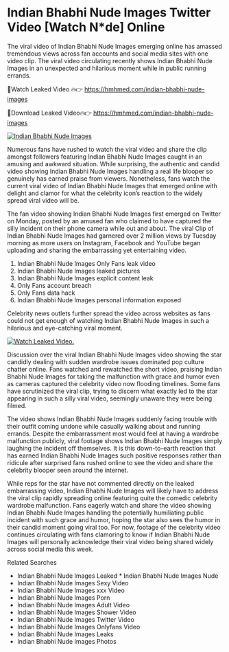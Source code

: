 ﻿# Indian Bhabhi Nude Images Twitter Video [Watch N*de] Online

The viral video of ﻿Indian Bhabhi Nude Images emerging online has amassed tremendous views across fan accounts and social media sites with one video clip. The viral video circulating recently shows ﻿Indian Bhabhi Nude Images in an unexpected and hilarious moment while in public running errands. 

🔴Watch Leaked Video 🔥👉  https://hmhmed.com/indian-bhabhi-nude-images 

🔴Download Leaked Video🔥👉  https://hmhmed.com/indian-bhabhi-nude-images 

[![Indian Bhabhi Nude Images](https://i.imgur.com/dJHk4Zq.gif)](https://hmhmed.com/indian-bhabhi-nude-images)

Numerous fans have rushed to watch the viral video and share the clip amongst followers featuring ﻿Indian Bhabhi Nude Images caught in an amusing and awkward situation. While surprising, the authentic and candid video showing ﻿Indian Bhabhi Nude Images handling a real life blooper so genuinely has earned praise from viewers. Nonetheless, fans watch the current viral video of ﻿Indian Bhabhi Nude Images that emerged online with delight and clamor for what the celebrity icon’s reaction to the widely spread viral video will be.

The fan video showing ﻿Indian Bhabhi Nude Images first emerged on Twitter on Monday, posted by an amused fan who claimed to have captured the silly incident on their phone camera while out and about. The viral Clip of ﻿Indian Bhabhi Nude Images had garnered over 2 million views by Tuesday morning as more users on Instagram, Facebook and YouTube began uploading and sharing the embarrassing yet entertaining video. 

1. ﻿Indian Bhabhi Nude Images Only Fans leak video
2. ﻿Indian Bhabhi Nude Images leaked pictures
3. ﻿Indian Bhabhi Nude Images explicit content leak
4. Only Fans account breach
5. Only Fans data hack
6. ﻿Indian Bhabhi Nude Images personal information exposed

Celebrity news outlets further spread the video across websites as fans could not get enough of watching ﻿Indian Bhabhi Nude Images in such a hilarious and eye-catching viral moment. 

[![Watch Leaked Video.](https://miro.medium.com/v2/resize:fit:828/format:webp/1*cilzJN44JGOrTw9NJCrNHA.gif "Watch Leaked Video")](https://hmhmed.com/indian-bhabhi-nude-images)

Discussion over the viral ﻿Indian Bhabhi Nude Images video showing the star candidly dealing with sudden wardrobe issues dominated pop culture chatter online. Fans watched and rewatched the short video, praising ﻿Indian Bhabhi Nude Images for taking the malfunction with grace and humor even as cameras captured the celebrity video now flooding timelines. Some fans have scrutinized the viral clip, trying to discern what exactly led to the star appearing in such a silly viral video, seemingly unaware they were being filmed.

The video shows ﻿Indian Bhabhi Nude Images suddenly facing trouble with their outfit coming undone while casually walking about and running errands. Despite the embarrassment most would feel at having a wardrobe malfunction publicly, viral footage shows ﻿Indian Bhabhi Nude Images simply laughing the incident off themselves. It is this down-to-earth reaction that has earned ﻿Indian Bhabhi Nude Images such positive responses rather than ridicule after surprised fans rushed online to see the video and share the celebrity blooper seen around the internet.  

While reps for the star have not commented directly on the leaked embarrassing video, ﻿Indian Bhabhi Nude Images will likely have to address the viral clip rapidly spreading online featuring quite the comedic celebrity wardrobe malfunction. Fans eagerly watch and share the video showing ﻿Indian Bhabhi Nude Images handling the potentially humiliating public incident with such grace and humor, hoping the star also sees the humor in their candid moment going viral too. For now, footage of the celebrity video continues circulating with fans clamoring to know if ﻿Indian Bhabhi Nude Images will personally acknowledge their viral video being shared widely across social media this week.

Related Searches
* ﻿Indian Bhabhi Nude Images Leaked
﻿* Indian Bhabhi Nude Images Nude
* ﻿Indian Bhabhi Nude Images Sexy Video
* ﻿Indian Bhabhi Nude Images xxx Video
* ﻿Indian Bhabhi Nude Images Porn
* ﻿Indian Bhabhi Nude Images Adult Video
* ﻿Indian Bhabhi Nude Images Shower Video
* ﻿Indian Bhabhi Nude Images Twitter Video
* ﻿Indian Bhabhi Nude Images Onlyfans Video
* ﻿Indian Bhabhi Nude Images Leaks
* ﻿Indian Bhabhi Nude Images Photos